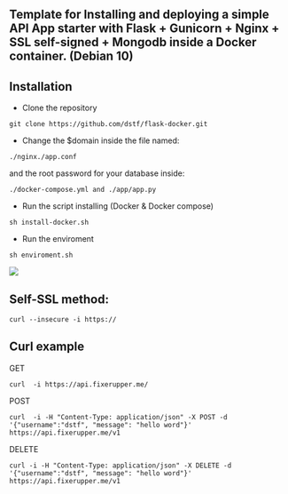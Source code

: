 ## Template for Installing and deploying a simple API App starter with Flask + Gunicorn + Nginx + SSL self-signed + Mongodb inside a Docker container. (Debian 10)



## Installation

- Clone the repository
```
git clone https://github.com/dstf/flask-docker.git
```

- Change the $domain inside the file named:
```
./nginx./app.conf
```
  and the root password for your database inside:
```
./docker-compose.yml and ./app/app.py
```

- Run the script installing (Docker & Docker compose)
```
sh install-docker.sh
```

- Run the enviroment
```
sh enviroment.sh
```



![](https://06a7f2c2-5c56-40d7-aded-6455af08391b.es-mad1.upcloudobjects.com/project001/github/simpleAPI.gif)


## Self-SSL method:
```
curl --insecure -i https:// 
```

## Curl example 
GET
```
curl  -i https://api.fixerupper.me/
```
POST
```
curl  -i -H "Content-Type: application/json" -X POST -d '{"username":"dstf", "message": "hello word"}' https://api.fixerupper.me/v1 
```
DELETE
```
curl -i -H "Content-Type: application/json" -X DELETE -d '{"username":"dstf", "message": "hello word"}' https://api.fixerupper.me/v1
```

